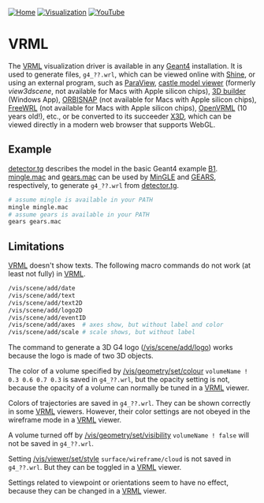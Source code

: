 [![Home](https://img.shields.io/badge/Home-blue?style=flat)](../..)
[![Visualization](https://img.shields.io/badge/Visualization-Drivers-orange?style=flat)](..)
[![YouTube](https://img.shields.io/badge/You-Tube-red?style=flat)](https://www.youtube.com/watch?v=Z1p_U5SJN0I&t=366s)

# VRML

The [VRML][] visualization driver is available in any [Geant4][] installation. It is used to generate files, `g4_??.wrl`, which can be viewed online with [Shine][], or using an external program, such as [ParaView][], [castle model viewer][] (formerly *view3dscene*, not available for Macs with Apple silicon chips), [3D builder][] (Windows App), [ORBISNAP][] (not available for Macs with Apple silicon chips), [FreeWRL][] (not available for Macs with Apple silicon chips), [OpenVRML][] (10 years old!), etc., or be converted to its succeeder [X3D][], which can be viewed directly in a modern web browser that supports WebGL.

[VRML]:http://geant4-userdoc.web.cern.ch/geant4-userdoc/UsersGuides/ForApplicationDeveloper/html/Visualization/visdrivers.html#vrml
[Geant4]: https://physino.xyz/geant4
[Shine]: https://physino.xyz/shine
[ParaView]: https://www.paraview.org
[castle model viewer]: https://castle-engine.io/castle-model-viewer
[3D builder]: https://apps.microsoft.com/detail/9wzdncrfj3t6
[ORBISNAP]:https://www.orbisnap.com/download2.html
[OpenVRML]:https://sourceforge.net/projects/openvrml
[FreeWRL]: http://freewrl.sourceforge.net/download.html
[X3D]:https://stackoverflow.com/questions/14849593/vrml-to-x3d-conversion

## Example

[detector.tg][] describes the model in the basic Geant4 example [B1][]. [mingle.mac][] and [gears.mac][] can be used by [MinGLE][] and [GEARS][], respectively, to generate `g4_??.wrl` from [detector.tg][].

```sh
# assume mingle is available in your PATH
mingle mingle.mac
# assume gears is available in your PATH
gears gears.mac
```

[detector.tg]: https://github.com/jintonic/geant4/blob/main/visualization/VRML/detector.tg
[B1]: https://github.com/Geant4/geant4/tree/master/examples/basic/B1
[mingle.mac]: https://github.com/jintonic/geant4/blob/main/visualization/VRML/mingle.mac
[gears.mac]: https://github.com/jintonic/geant4/blob/visualization/VRML/gears.mac
[MinGLE]: https://github.com/jintonic/mingle
[GEARS]: https://github.com/jintonic/gears

## Limitations

[VRML][] doesn't show texts. The following macro commands do not work (at least not fully) in [VRML][].

```sh
/vis/scene/add/date
/vis/scene/add/text
/vis/scene/add/text2D
/vis/scene/add/logo2D
/vis/scene/add/eventID
/vis/scene/add/axes  # axes show, but without label and color
/vis/scene/add/scale # scale shows, but without label
```

The command to generate a 3D G4 logo ([/vis/scene/add/logo][]) works because the logo is made of two 3D objects.

The color of a volume specified by [/vis/geometry/set/colour][] `volumeName ! 0.3 0.6 0.7 0.3` is saved in `g4_??.wrl`, but the opacity setting is not, because the opacity of a volume can normally be tuned in a [VRML][] viewer.

Colors of trajectories are saved in `g4_??.wrl`. They can be shown correctly in some [VRML][] viewers. However, their color settings are not obeyed in the wireframe mode in a [VRML][] viewer.

A volume turned off by [/vis/geometry/set/visibility][] `volumeName ! false` will not be saved in `g4_??.wrl`.

Setting [/vis/viewer/set/style][] `surface/wireframe/cloud` is not saved in `g4_??.wrl`. But they can be toggled in a [VRML][] viewer.

Settings related to viewpoint or orientations seem to have no effect, because they can be changed in a [VRML][] viewer.

[/vis/scene/add/logo]: https://geant4-userdoc.web.cern.ch/UsersGuides/ForApplicationDeveloper/html/Control/AllResources/Control/UIcommands/_vis_scene_add_.html#c15
[/vis/geometry/set/colour]: https://geant4-userdoc.web.cern.ch/UsersGuides/ForApplicationDeveloper/html/Control/AllResources/Control/UIcommands/_vis_geometry_set_.html#c0
[/vis/geometry/set/visibility]: https://geant4-userdoc.web.cern.ch/UsersGuides/ForApplicationDeveloper/html/Control/AllResources/Control/UIcommands/_vis_geometry_set_.html#c9
[/vis/viewer/set/style]: https://geant4-userdoc.web.cern.ch/UsersGuides/ForApplicationDeveloper/html/Control/AllResources/Control/UIcommands/_vis_viewer_set_.html#c27

